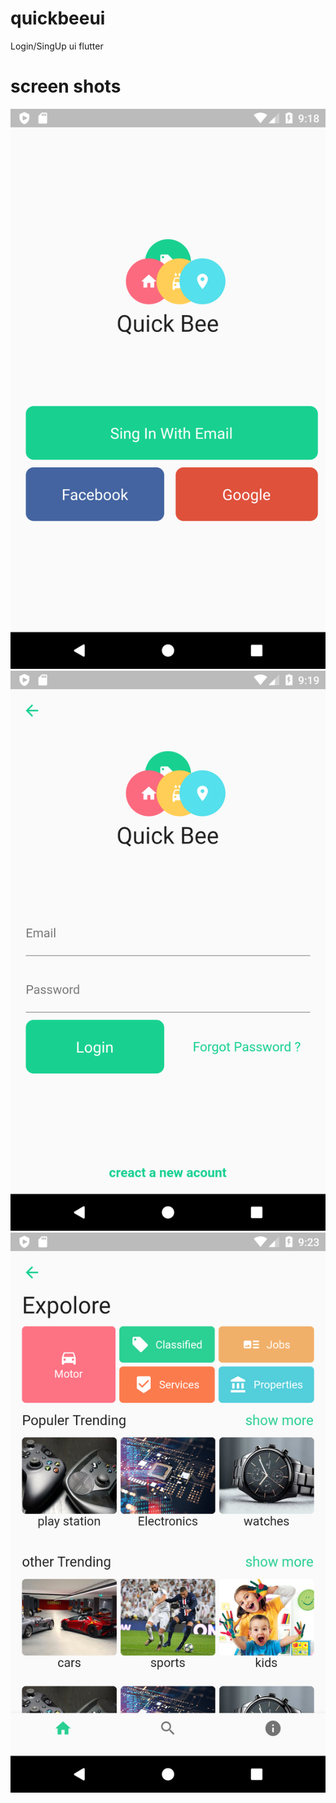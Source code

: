 # quickbeeui
Login/SingUp ui flutter 



  # screen shots
  
  
  ![Alt text]( /Screenshot/Screenshot_1.png?raw=true "Optional Title")
  ![Alt text]( /Screenshot/Screenshot_2.png?raw=true "Optional Title")
  ![Alt text]( /Screenshot/Screenshot_3.png?raw=true "Optional Title")

    
  
